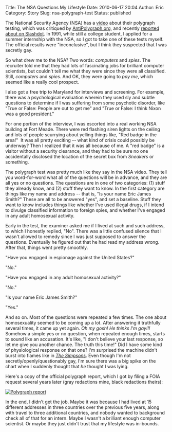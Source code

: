 Title: The NSA Questions My Lifestyle
Date: 2010-06-17 20:04
Author: Eric
Category: Story
Slug: nsa-polygraph-test
Status: published

The National Security Agency (NSA) has a
[video](http://dssa.dss.mil/seta/broadcast_news/video_resources/polygraph_flash.html)
about their polygraph testing, which was critiqued by
[AntiPolygraph.org](http://www.youtube.com/watch?v=93_FDeMENN4), and
recently [reported about on
Slashdot](http://science.slashdot.org/story/10/06/13/2049211/The-Truth-About-the-Polygraph-According-To-the-NSA).
In 1991, while still a college student, I applied for a summer
internship with the NSA, so I got to take one of these tests myself. The
official results were "inconclusive", but I think they suspected that I
was secretly gay.

<!--more-->
So what drew me to the NSA? Two words: *computers* and
*spies*. The recruiter told me that they had lots of fascinating jobs
for brilliant computer scientists, but couldn't tell me what they were
since they were all classified. Still, *computers* and *spies*. And OK,
they were going to *pay me*, which seemed like a really cool prospect.

I also got a free trip to Maryland for interviews and screening. For
example, there was a psychological evaluation wherein they used sly and
subtle questions to determine if I was suffering from some psychotic
disorder, like "True or False: People are out to get me" and "True or
False: I think Nixon was a good president."

For one portion of the interview, I was escorted into a real working NSA
building at Fort Meade. There were red flashing siren lights on the
ceiling and lots of people scurrying about yelling things like, "Red
badge in the area!"  It was all pretty exciting -- what kind of crisis
could possibly be underway? Then I realized that it was all because of
me. A "red badge" is a visitor without a security clearance, and they
had to be sure no one accidentally disclosed the location of the secret
box from *Sneakers* or something.

The polygraph test was pretty much like they say in the NSA video. They
tell you word-for-word what all of the questions will be in advance, and
they are all yes or no questions. The questions are in one of two
categories: (1) stuff they already know, and (2) stuff they want to
know. In the first category are things like my name and address -- that
is, "Is your name Eric James Smith?" These are all to be answered "yes",
and set a baseline. Stuff they want to know includes things like whether
I've used illegal drugs, if I intend to divulge classified information
to foreign spies, and whether I've engaged in any adult homosexual
activity.

Early in the test, the examiner asked me if I lived at such and such
address, to which I honestly replied, "No". There was a little confused
silence that I wasn't allowed to remedy since I was just supposed to
answer the questions. Eventually he figured out that he had read my
address wrong. After that, things went pretty smoothly.

"Have you engaged in espionage against the United States?"

"No."

"Have you engaged in any adult homosexual activity?"

"No."

"Is your name Eric James Smith?"

"Yes."

And so on. Most of the questions were repeated a few times. The one
about homosexuality seemed to be coming up a lot. After answering it
truthfully several times, it came up yet again. *Oh my gosh! He thinks
I'm gay!!!* Somehow a simple yes or no question, when repeated enough
times, starts to sound like an accusation. It's like, "I don't believe
your last response, so let me give you another chance. The truth this
time!" Did I have some kind of physiological response on that one? I'm
surprised the machine didn't burst into flames like in *[The
Simpsons](http://www.youtube.com/watch?v=bjyCY7Qi8ic)*. Even though I'm
not secretly/openly/questionably gay, I'm sure there was a big spike on
the chart when I suddenly thought that *he* thought I was lying.

Here's a copy of the official polygraph report, which I got by filing a
FOIA request several years later (gray redactions mine, black redactions
theirs):

[![Polygraph report]({static}/images/polygraph-small.jpg)]({static}/images/polygraph.jpg)

In the end, I didn't get the job. Maybe it was because I had lived at 15
different addresses in three countries over the previous five years,
along with travel to three additional countries, and nobody wanted to
background check all of that for an intern. Maybe I wasn't a brilliant
enough computer scientist. Or maybe they just didn't trust that my
lifestyle was in-bounds.
